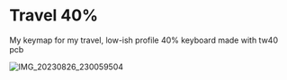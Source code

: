 # Travel 40%

My keymap for my travel, low-ish profile 40% keyboard made with tw40 pcb

 ![IMG_20230826_230059504](https://github.com/drevilbones/travelboard/assets/5510669/a9912644-2b0f-45fb-a724-0f844c1030c0)

